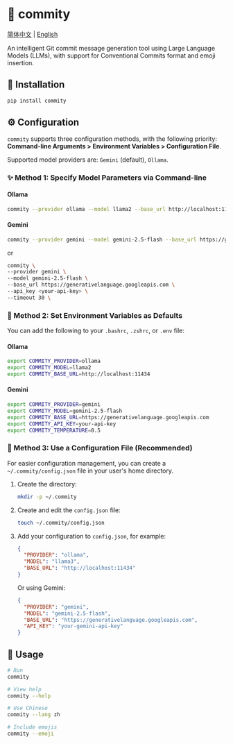 # 🤖 commity

[简体中文](README.zh.md) | [English](README.md)

An intelligent Git commit message generation tool using Large Language Models (LLMs), with support for Conventional
Commits format and emoji insertion.

## 🔧 Installation

```bash
pip install commity
```

## ⚙️ Configuration

`commity` supports three configuration methods, with the following priority: **Command-line Arguments > Environment
Variables > Configuration File**.

Supported model providers are: `Gemini` (default), `Ollama`.

### ✨ Method 1: Specify Model Parameters via Command-line

#### Ollama

```Bash
commity --provider ollama --model llama2 --base_url http://localhost:11434
```

#### Gemini

```Bash
commity --provider gemini --model gemini-2.5-flash --base_url https://generativelanguage.googleapis.com --api_key <your-api-key> --timeout 30
```

or

```Bash
commity \
--provider gemini \
--model gemini-2.5-flash \
--base_url https://generativelanguage.googleapis.com \
--api_key <your-api-key> \
--timeout 30 \
```

### 🌱 Method 2: Set Environment Variables as Defaults

You can add the following to your `.bashrc`, `.zshrc`, or `.env` file:

#### Ollama

```Bash
export COMMITY_PROVIDER=ollama
export COMMITY_MODEL=llama2
export COMMITY_BASE_URL=http://localhost:11434
```

#### Gemini

```Bash
export COMMITY_PROVIDER=gemini
export COMMITY_MODEL=gemini-2.5-flash
export COMMITY_BASE_URL=https://generativelanguage.googleapis.com
export COMMITY_API_KEY=your-api-key
export COMMITY_TEMPERATURE=0.5
```

### 📝 Method 3: Use a Configuration File (Recommended)

For easier configuration management, you can create a `~/.commity/config.json` file in your user's home directory.

1. Create the directory:
   ```bash
   mkdir -p ~/.commity
   ```
2. Create and edit the `config.json` file:
   ```bash
   touch ~/.commity/config.json
   ```
3. Add your configuration to `config.json`, for example:

   ```json
   {
     "PROVIDER": "ollama",
     "MODEL": "llama3",
     "BASE_URL": "http://localhost:11434"
   }
   ```
   Or using Gemini:
   ```json
   {
     "PROVIDER": "gemini",
     "MODEL": "gemini-2.5-flash",
     "BASE_URL": "https://generativelanguage.googleapis.com",
     "API_KEY": "your-gemini-api-key"
   }
   ```

## 🚀 Usage

```Bash
# Run
commity

# View help
commity --help

# Use Chinese
commity --lang zh

# Include emojis
commity --emoji
